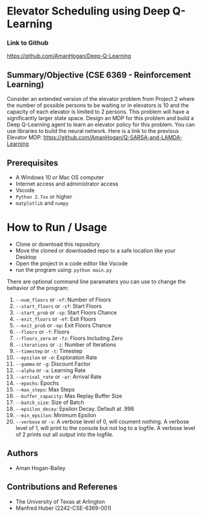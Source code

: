 # Elevator Scheduling using Deep Q-Learning

### Link to Github
https://github.com/AmanHogan/Deep-Q-Learning

## Summary/Objective (CSE 6369 - Reinforcement Learning)
Consider an extended version of the elevator problem from Project 2 where the number of possible persons to be waiting or in elevators is 10 and the capacity of each elevator is limited to 2 persons. This problem will have a significantly larger state space. Design an MDP for this problem and build a Deep Q-Learning agent to learn an elevator policy for this problem. You can use libraries to build the neural network. Here is a link to the previous Elevator MDP: https://github.com/AmanHogan/Q-SARSA-and-LAMDA-Learning

## Prerequisites
- A Windows 10 or Mac OS computer
- Internet access and administrator access
- Vscode
- `Python 2.7xx` or higher
- `matplotlib` and `numpy`

# How to Run / Usage
- Clone or download this repository
- Move the cloned or downloaded repo to a safe location like your Desktop
- Open the project in a code editor like Vscode
- run the program using: `python main.py`

There are optional command line paramaters you can use to change the behavior of the program:

1. `--num_floors` or `-nf`: Number of Floors
2. `--start_floors` or `-sf`: Start Floors
3. `--start_prob` or `-sp`: Start Floors Chance
4. `--exit_floors` or `-ef`: Exit Floors
5. `--exit_prob` or `-ep`: Exit Floors Chance
6. `--floors` or `-f`: Floors
7. `--floors_zero` or `-fz`: Floors Including Zero
8. `--iterations` or `-i`: Number of Iterations
9. `--timestep` or `-t`: Timestep
10. `--epsilon` or `-e`: Exploration Rate
11. `--gamma` or `-g`: Discount Factor
12. `--alpha` or `-a`: Learning Rate
13. `--arrival_rate` or `-ar`: Arrival Rate
14. `--epochs`: Epochs
15. `--max_steps`: Max Steps
16. `--buffer_capacity`: Max Replay Buffer Size
17. `--batch_size`: Size of Batch
18. `--epsilon_decay`: Epsilon Decay. Default at .998
19. `--min_epsilon`: Minimum Epsilon
20. `--verbose` or `-v`: A verbose level of 0, will coument nothing. A verbose level of 1, will print to the console but not log to a logfile. A verbose level of 2 prints out all output into the logfile.

## Authors
- Aman Hogan-Bailey

## Contributions and Referenes
- The University of Texas at Arlington
- Manfred Huber (2242-CSE-6369-001)
